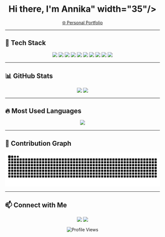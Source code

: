 <h1 align="center">Hi there, I'm Annika" width="35"/></h1>

<p align="center">
  <a href="https://v0-personal-portfolio-website-mocha-six.vercel.app/" target="_blank">
    🌐 Personal Portfolio
  </a>
</p>



---

## 🚀 Tech Stack

<p align="center">
  <img src="https://img.shields.io/badge/-Java-007396?style=for-the-badge&logo=java&logoColor=white"/>
  <img src="https://img.shields.io/badge/-Python-3776AB?style=for-the-badge&logo=python&logoColor=white"/>
  <img src="https://img.shields.io/badge/-MATLAB-0076A8?style=for-the-badge&logo=mathworks&logoColor=white"/>
  <img src="https://img.shields.io/badge/-SQL-4479A1?style=for-the-badge&logo=postgresql&logoColor=white"/>
  <img src="https://img.shields.io/badge/-Pandas-150458?style=for-the-badge&logo=pandas&logoColor=white"/>
  <img src="https://img.shields.io/badge/-NumPy-013243?style=for-the-badge&logo=numpy&logoColor=white"/>
  <img src="https://img.shields.io/badge/-PyTorch-EE4C2C?style=for-the-badge&logo=pytorch&logoColor=white"/>
  <img src="https://img.shields.io/badge/-Scikit_Learn-F7931E?style=for-the-badge&logo=scikit-learn&logoColor=white"/>
  <img src="https://img.shields.io/badge/-Canva-00C4CC?style=for-the-badge&logo=canva&logoColor=white"/>
  <img src="https://img.shields.io/badge/-Figma-F24E1E?style=for-the-badge&logo=figma&logoColor=white"/>
</p>

---

## 📊 GitHub Stats

<p align="center">
  <img src="https://github-readme-stats.vercel.app/api?username=annikaasinha&show_icons=true&theme=tokyonight" width="48%"/>
  <img src="https://github-readme-streak-stats.herokuapp.com/?user=annikaasinha&theme=tokyonight" width="48%"/>
</p>

---

## 🔥 Most Used Languages

<p align="center">
  <img src="https://github-readme-stats.vercel.app/api/top-langs/?username=annikaasinha&layout=compact&theme=tokyonight" width="48%"/>
</p>

---

## 🐍 Contribution Graph

<p align="center">
  <img src="https://github.com/annikaasinha/annikaasinha/blob/output/github-snake.svg"/>
</p>

---

## 📫 Connect with Me

<p align="center">
  <a href="https://linkedin.com/in/annika-sinha"><img src="https://img.shields.io/badge/-LinkedIn-0A66C2?style=for-the-badge&logo=linkedin&logoColor=white"/></a>
  <a href="mailto:annika22082@iiitd.ac.in"><img src="https://img.shields.io/badge/-Email-D14836?style=for-the-badge&logo=gmail&logoColor=white"/></a>
</p>

<p align="center">
  <img src="https://komarev.com/ghpvc/?username=annikaasinha&color=blue" alt="Profile Views"/>
</p>
